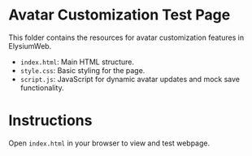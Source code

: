 # Avatar Customization Test Page

This folder contains the resources for avatar customization features in ElysiumWeb.
- `index.html`: Main HTML structure.
- `style.css`: Basic styling for the page.
- `script.js`: JavaScript for dynamic avatar updates and mock save functionality.

# Instructions
Open `index.html` in your browser to view and test webpage.